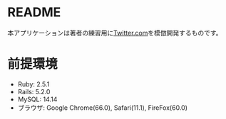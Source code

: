 # README
本アプリケーションは著者の練習用に[Twitter.com](https://twitter.com)を模倣開発するものです。

# 前提環境
- Ruby: 2.5.1
- Rails: 5.2.0
- MySQL: 14.14
- ブラウザ: Google Chrome(66.0), Safari(11.1), FireFox(60.0)
